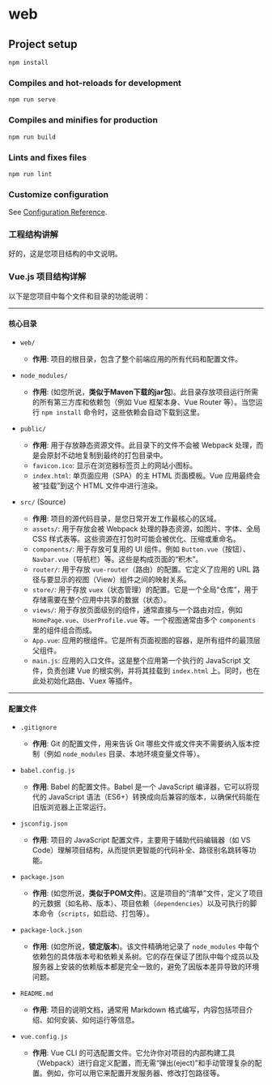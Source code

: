 # web

## Project setup
```
npm install
```

### Compiles and hot-reloads for development
```
npm run serve
```

### Compiles and minifies for production
```
npm run build
```

### Lints and fixes files
```
npm run lint
```

### Customize configuration
See [Configuration Reference](https://cli.vuejs.org/config/).


### 工程结构讲解

好的，这是您项目结构的中文说明。

### Vue.js 项目结构详解

以下是您项目中每个文件和目录的功能说明：

---

#### 核心目录

* `web/`
    * **作用**: 项目的根目录，包含了整个前端应用的所有代码和配置文件。

* `node_modules/`
    * **作用**: (如您所说，**类似于Maven下载的jar包**)。此目录存放项目运行所需的所有第三方库和依赖包（例如 Vue 框架本身、Vue Router 等）。当您运行 `npm install` 命令时，这些依赖会自动下载到这里。

* `public/`
    * **作用**: 用于存放静态资源文件。此目录下的文件不会被 Webpack 处理，而是会原封不动地复制到最终的打包目录中。
    * `favicon.ico`: 显示在浏览器标签页上的网站小图标。
    * `index.html`: 单页面应用（SPA）的主 HTML 页面模板。Vue 应用最终会被“挂载”到这个 HTML 文件中进行渲染。

* `src/` (Source)
    * **作用**: 项目的源代码目录，是您日常开发工作最核心的区域。
    * `assets/`: 用于存放会被 Webpack 处理的静态资源，如图片、字体、全局 CSS 样式表等。这些资源在打包时可能会被优化、压缩或重命名。
    * `components/`: 用于存放可复用的 UI 组件。例如 `Button.vue`（按钮）、`Navbar.vue`（导航栏）等。这些是构成页面的“积木”。
    * `router/`: 用于存放 `vue-router`（路由）的配置。它定义了应用的 URL 路径与要显示的视图（View）组件之间的映射关系。
    * `store/`: 用于存放 `vuex`（状态管理）的配置。它是一个全局“仓库”，用于存储需要在整个应用中共享的数据（状态）。
    * `views/`: 用于存放页面级别的组件，通常直接与一个路由对应，例如 `HomePage.vue`、`UserProfile.vue` 等。一个视图通常由多个 `components` 里的组件组合而成。
    * `App.vue`: 应用的根组件。它是所有页面视图的容器，是所有组件的最顶层父组件。
    * `main.js`: 应用的入口文件。这是整个应用第一个执行的 JavaScript 文件，负责创建 Vue 的根实例，并将其挂载到 `index.html` 上。同时，也在此处初始化路由、Vuex 等插件。

---

#### 配置文件

* `.gitignore`
    * **作用**: Git 的配置文件，用来告诉 Git 哪些文件或文件夹不需要纳入版本控制（例如 `node_modules` 目录、本地环境变量文件等）。

* `babel.config.js`
    * **作用**: Babel 的配置文件。Babel 是一个 JavaScript 编译器，它可以将现代的 JavaScript 语法（ES6+）转换成向后兼容的版本，以确保代码能在旧版浏览器上正常运行。

* `jsconfig.json`
    * **作用**: 项目的 JavaScript 配置文件，主要用于辅助代码编辑器（如 VS Code）理解项目结构，从而提供更智能的代码补全、路径别名跳转等功能。

* `package.json`
    * **作用**: (如您所说，**类似于POM文件**)。这是项目的“清单”文件，定义了项目的元数据（如名称、版本）、项目依赖（`dependencies`）以及可执行的脚本命令（`scripts`，如启动、打包等）。

* `package-lock.json`
    * **作用**: (如您所说，**锁定版本**)。该文件精确地记录了 `node_modules` 中每个依赖包的具体版本号和依赖关系树。它的存在保证了团队中每个成员以及服务器上安装的依赖版本都是完全一致的，避免了因版本差异导致的环境问题。

* `README.md`
    * **作用**: 项目的说明文档，通常用 Markdown 格式编写，内容包括项目介绍、如何安装、如何运行等信息。

* `vue.config.js`
    * **作用**: Vue CLI 的可选配置文件。它允许你对项目的内部构建工具（Webpack）进行自定义配置，而无需“弹出(eject)”和手动管理复杂的配置。例如，你可以用它来配置开发服务器、修改打包路径等。